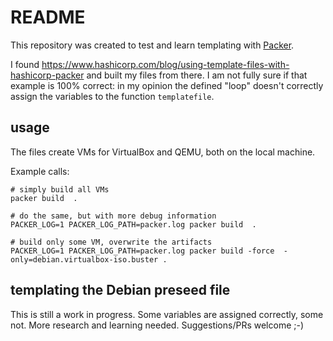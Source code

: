 # README

This repository was created to test and learn templating with [Packer](https://www.packer.io/).

I found https://www.hashicorp.com/blog/using-template-files-with-hashicorp-packer and built my files from there.
I am not fully sure if that example is 100% correct: in my opinion the defined "loop" doesn't correctly assign the variables to the function `templatefile`.

## usage

The files create VMs for VirtualBox and QEMU, both on the local machine.

Example calls:

```
# simply build all VMs
packer build  .

# do the same, but with more debug information
PACKER_LOG=1 PACKER_LOG_PATH=packer.log packer build  .

# build only some VM, overwrite the artifacts
PACKER_LOG=1 PACKER_LOG_PATH=packer.log packer build -force  -only=debian.virtualbox-iso.buster .
```

## templating the Debian preseed file

This is still a work in progress. Some variables are assigned correctly, some not. More research and learning needed.
Suggestions/PRs welcome ;-)
